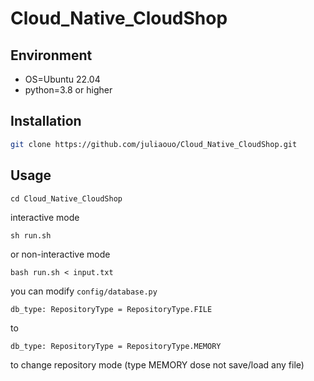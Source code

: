 # Cloud_Native_CloudShop

## Environment
* OS=Ubuntu 22.04
* python=3.8 or higher

## Installation
```bash
git clone https://github.com/juliaouo/Cloud_Native_CloudShop.git
```

## Usage
```
cd Cloud_Native_CloudShop
```
interactive mode
```
sh run.sh
```
or non-interactive mode
```
bash run.sh < input.txt
```

you can modify `config/database.py`
```
db_type: RepositoryType = RepositoryType.FILE
```
to 
```
db_type: RepositoryType = RepositoryType.MEMORY
```
to change repository mode (type MEMORY dose not save/load any file)